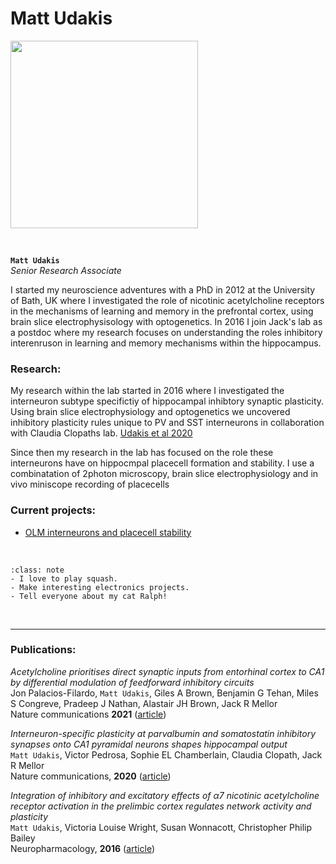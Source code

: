 # Matt Udakis

<img src="../../img/members/mattudakis.jpg" width="300">


&nbsp;


**`Matt Udakis`**  
_Senior Research Associate_  
[<i class="fa-brands fa-twitter fa-lg" style="color:#2a67cf"></i>](https://twitter.com/matt_youdaykiss?lang=en-GB)
[<i class="fa-brands fa-linkedin-in fa-lg" style="color:#5a97d8"></i>](https://www.linkedin.com/in/matt-udakis-21070485/?originalSubdomain=uk)
[<i class="fa-brands fa-researchgate" style="color: #57dba8;"></i>](https://www.researchgate.net/profile/Matt-Udakis)
[<i class="fa-brands fa-github" style="color: #696969;"></i>](https://www.github.com/mattudakis)
[<i class="fa-solid fa-building-columns" style="color: #d74242;"></i>](https://research-information.bris.ac.uk/en/persons/matt-udakis)
[<i class="fa-solid fa-envelope"></i>](mailto:USERNAME@ORGANIZATION.NET)
<!--[<i class="fa-brands fa-orcid" style="color: #6eee5d;"></i>](https://www.orcid.org)-->

I started my neuroscience adventures with a PhD in 2012 at the University of Bath, UK where I investigated the role of nicotinic acetylcholine receptors in the 
mechanisms of learning and memory in the prefrontal cortex, using brain slice electrophysisology with optogenetics.
In 2016 I join Jack's lab as a postdoc where my research focuses on understanding the roles inhibitory interenruson in learning and memory mechanisms within the hippocampus.


### Research:
 
My research within the lab started in 2016 where I investigated the interneuron subtype specifictiy of hippocampal inhibtory synaptic plasticity.
Using brain slice electrophysiology and optogenetics we uncovered inhibitory plasticity rules unique to PV and SST interneurons in collaboration with Claudia Clopaths lab. [Udakis et al 2020](https://www.nature.com/articles/s41467-020-18074-8) 

Since then my research in the lab has focused on the role these interneurons have on hippocmpal placecell formation and stability.
I use a combinatation of 2photon microscopy, brain slice electrophysiology and in vivo miniscope recording of placecells 

### Current projects:

- [OLM interneurons and placecell stability](../../projects/olm-placecells)


&nbsp;


```{admonition} Outside of the lab
:class: note
- I love to play squash. 
- Make interesting electronics projects. 
- Tell everyone about my cat Ralph!
``` 


&nbsp;

---


### Publications:

_Acetylcholine prioritises direct synaptic inputs from entorhinal cortex to CA1 by differential modulation of feedforward inhibitory circuits_<br>
Jon Palacios-Filardo, `Matt Udakis`, Giles A Brown, Benjamin G Tehan, Miles S Congreve, Pradeep J Nathan, Alastair JH Brown, Jack R Mellor <br>
Nature communications **2021** ([article](https://www.nature.com/articles/s41467-021-25280-5)) 

_Interneuron-specific plasticity at parvalbumin and somatostatin inhibitory synapses onto CA1 pyramidal neurons shapes hippocampal output_<br>
`Matt Udakis`, Victor Pedrosa, Sophie EL Chamberlain, Claudia Clopath, Jack R Mellor <br>
Nature communications, **2020** ([article](https://www.nature.com/articles/s41467-020-18074-8)) 

_Integration of inhibitory and excitatory effects of α7 nicotinic acetylcholine receptor activation in the prelimbic cortex regulates network activity and plasticity_<br>
`Matt Udakis`, Victoria Louise Wright, Susan Wonnacott, Christopher Philip Bailey <br>
Neuropharmacology, **2016** ([article](https://www.sciencedirect.com/science/article/pii/S0028390816300636)) 



